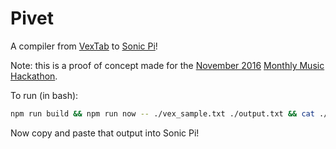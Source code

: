 # Pivet
A compiler from [VexTab](http://www.vexflow.com/vextab/) to [Sonic Pi](http://sonic-pi.net/)!

Note: this is a proof of concept made for the [November 2016](http://monthlymusichackathon.org/post/150878672677/education) [Monthly Music Hackathon](http://monthlymusichackathon.org/).

To run (in bash):
```bash
npm run build && npm run now -- ./vex_sample.txt ./output.txt && cat ./output.txt
```

Now copy and paste that output into Sonic Pi!
